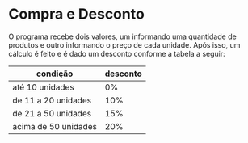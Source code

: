 # Compra e Desconto

O programa recebe dois valores, um informando uma quantidade de produtos e outro informando o preço de cada unidade. Após isso, um cálculo é feito e é dado um desconto conforme a tabela a seguir:

| condição | desconto|
| --- | --- |
| até 10 unidades | 0% |
| de 11 a 20 unidades | 10% |
| de 21 a 50 unidades | 15% |
| acima de 50 unidades | 20% |